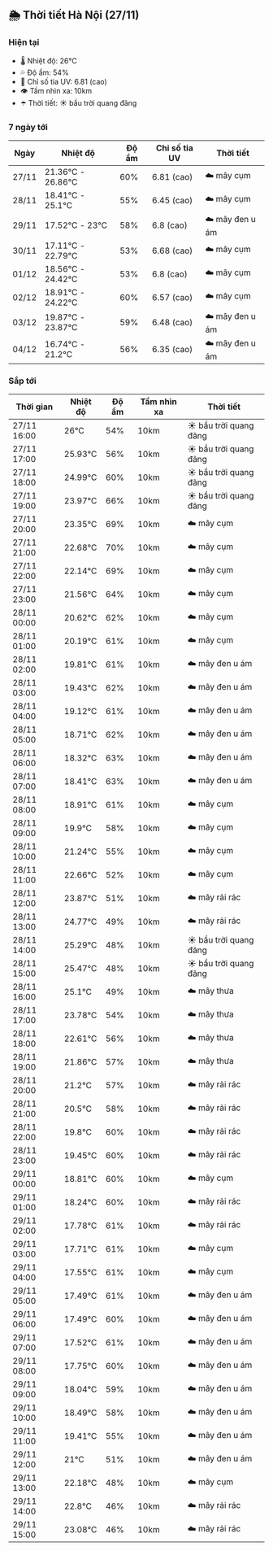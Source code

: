 ## 🌦️ Thời tiết Hà Nội (27/11)

### Hiện tại

- 🌡️ Nhiệt độ: 26℃
- 💦 Độ ẩm: 54%
- 🌟 Chỉ số tia UV: 6.81 (cao)
- 👁️ Tầm nhìn xa: 10km
- ☂️ Thời tiết: ☀️ bầu trời quang đãng

### 7 ngày tới

| Ngày | Nhiệt độ | Độ ẩm | Chỉ số tia UV | Thời tiết |
| --- | --- | --- | --- | --- |
| 27/11 | 21.36℃ - 26.86℃ | 60% | 6.81 (cao) | ☁️ mây cụm |
| 28/11 | 18.41℃ - 25.1℃ | 55% | 6.45 (cao) | ☁️ mây cụm |
| 29/11 | 17.52℃ - 23℃ | 58% | 6.8 (cao) | ☁️ mây đen u ám |
| 30/11 | 17.11℃ - 22.79℃ | 53% | 6.68 (cao) | ☁️ mây cụm |
| 01/12 | 18.56℃ - 24.42℃ | 53% | 6.8 (cao) | ☁️ mây cụm |
| 02/12 | 18.91℃ - 24.22℃ | 60% | 6.57 (cao) | ☁️ mây cụm |
| 03/12 | 19.87℃ - 23.87℃ | 59% | 6.48 (cao) | ☁️ mây đen u ám |
| 04/12 | 16.74℃ - 21.2℃ | 56% | 6.35 (cao) | ☁️ mây đen u ám |

### Sắp tới

| Thời gian | Nhiệt độ | Độ ẩm | Tầm nhìn xa | Thời tiết |
| --- | --- | --- | --- | --- |
| 27/11 16:00 | 26℃ | 54% | 10km | ☀️ bầu trời quang đãng |
| 27/11 17:00 | 25.93℃ | 56% | 10km | ☀️ bầu trời quang đãng |
| 27/11 18:00 | 24.99℃ | 60% | 10km | ☀️ bầu trời quang đãng |
| 27/11 19:00 | 23.97℃ | 66% | 10km | ☀️ bầu trời quang đãng |
| 27/11 20:00 | 23.35℃ | 69% | 10km | ☁️ mây cụm |
| 27/11 21:00 | 22.68℃ | 70% | 10km | ☁️ mây cụm |
| 27/11 22:00 | 22.14℃ | 69% | 10km | ☁️ mây cụm |
| 27/11 23:00 | 21.56℃ | 64% | 10km | ☁️ mây cụm |
| 28/11 00:00 | 20.62℃ | 62% | 10km | ☁️ mây cụm |
| 28/11 01:00 | 20.19℃ | 61% | 10km | ☁️ mây cụm |
| 28/11 02:00 | 19.81℃ | 61% | 10km | ☁️ mây đen u ám |
| 28/11 03:00 | 19.43℃ | 62% | 10km | ☁️ mây đen u ám |
| 28/11 04:00 | 19.12℃ | 61% | 10km | ☁️ mây đen u ám |
| 28/11 05:00 | 18.71℃ | 62% | 10km | ☁️ mây đen u ám |
| 28/11 06:00 | 18.32℃ | 63% | 10km | ☁️ mây đen u ám |
| 28/11 07:00 | 18.41℃ | 63% | 10km | ☁️ mây đen u ám |
| 28/11 08:00 | 18.91℃ | 61% | 10km | ☁️ mây cụm |
| 28/11 09:00 | 19.9℃ | 58% | 10km | ☁️ mây cụm |
| 28/11 10:00 | 21.24℃ | 55% | 10km | ☁️ mây cụm |
| 28/11 11:00 | 22.66℃ | 52% | 10km | ☁️ mây cụm |
| 28/11 12:00 | 23.87℃ | 51% | 10km | ☁️ mây rải rác |
| 28/11 13:00 | 24.77℃ | 49% | 10km | ☁️ mây rải rác |
| 28/11 14:00 | 25.29℃ | 48% | 10km | ☀️ bầu trời quang đãng |
| 28/11 15:00 | 25.47℃ | 48% | 10km | ☀️ bầu trời quang đãng |
| 28/11 16:00 | 25.1℃ | 49% | 10km | ☁️ mây thưa |
| 28/11 17:00 | 23.78℃ | 54% | 10km | ☁️ mây thưa |
| 28/11 18:00 | 22.61℃ | 56% | 10km | ☁️ mây thưa |
| 28/11 19:00 | 21.86℃ | 57% | 10km | ☁️ mây thưa |
| 28/11 20:00 | 21.2℃ | 57% | 10km | ☁️ mây rải rác |
| 28/11 21:00 | 20.5℃ | 58% | 10km | ☁️ mây rải rác |
| 28/11 22:00 | 19.8℃ | 60% | 10km | ☁️ mây rải rác |
| 28/11 23:00 | 19.45℃ | 60% | 10km | ☁️ mây rải rác |
| 29/11 00:00 | 18.81℃ | 60% | 10km | ☁️ mây cụm |
| 29/11 01:00 | 18.24℃ | 60% | 10km | ☁️ mây rải rác |
| 29/11 02:00 | 17.78℃ | 61% | 10km | ☁️ mây rải rác |
| 29/11 03:00 | 17.71℃ | 61% | 10km | ☁️ mây cụm |
| 29/11 04:00 | 17.55℃ | 61% | 10km | ☁️ mây cụm |
| 29/11 05:00 | 17.49℃ | 61% | 10km | ☁️ mây đen u ám |
| 29/11 06:00 | 17.49℃ | 60% | 10km | ☁️ mây đen u ám |
| 29/11 07:00 | 17.52℃ | 61% | 10km | ☁️ mây đen u ám |
| 29/11 08:00 | 17.75℃ | 60% | 10km | ☁️ mây đen u ám |
| 29/11 09:00 | 18.04℃ | 59% | 10km | ☁️ mây đen u ám |
| 29/11 10:00 | 18.49℃ | 58% | 10km | ☁️ mây đen u ám |
| 29/11 11:00 | 19.41℃ | 55% | 10km | ☁️ mây đen u ám |
| 29/11 12:00 | 21℃ | 51% | 10km | ☁️ mây đen u ám |
| 29/11 13:00 | 22.18℃ | 48% | 10km | ☁️ mây cụm |
| 29/11 14:00 | 22.8℃ | 46% | 10km | ☁️ mây rải rác |
| 29/11 15:00 | 23.08℃ | 46% | 10km | ☁️ mây rải rác |
